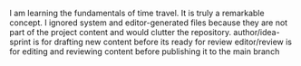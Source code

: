 I am learning the fundamentals of time travel. It is truly a remarkable concept.
I ignored system and editor-generated files because they are not part of the project content and would clutter the repository.
author/idea-sprint is for drafting new content before its ready for review
editor/review is for editing and reviewing content before publishing it to the main branch